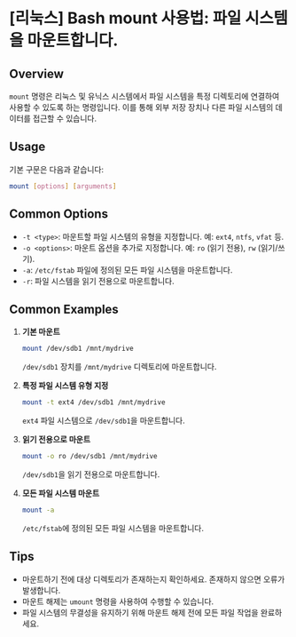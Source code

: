 # [리눅스] Bash mount 사용법: 파일 시스템을 마운트합니다.

## Overview
`mount` 명령은 리눅스 및 유닉스 시스템에서 파일 시스템을 특정 디렉토리에 연결하여 사용할 수 있도록 하는 명령입니다. 이를 통해 외부 저장 장치나 다른 파일 시스템의 데이터를 접근할 수 있습니다.

## Usage
기본 구문은 다음과 같습니다:

```bash
mount [options] [arguments]
```

## Common Options
- `-t <type>`: 마운트할 파일 시스템의 유형을 지정합니다. 예: `ext4`, `ntfs`, `vfat` 등.
- `-o <options>`: 마운트 옵션을 추가로 지정합니다. 예: `ro` (읽기 전용), `rw` (읽기/쓰기).
- `-a`: `/etc/fstab` 파일에 정의된 모든 파일 시스템을 마운트합니다.
- `-r`: 파일 시스템을 읽기 전용으로 마운트합니다.

## Common Examples
1. **기본 마운트**
   ```bash
   mount /dev/sdb1 /mnt/mydrive
   ```
   `/dev/sdb1` 장치를 `/mnt/mydrive` 디렉토리에 마운트합니다.

2. **특정 파일 시스템 유형 지정**
   ```bash
   mount -t ext4 /dev/sdb1 /mnt/mydrive
   ```
   `ext4` 파일 시스템으로 `/dev/sdb1`을 마운트합니다.

3. **읽기 전용으로 마운트**
   ```bash
   mount -o ro /dev/sdb1 /mnt/mydrive
   ```
   `/dev/sdb1`을 읽기 전용으로 마운트합니다.

4. **모든 파일 시스템 마운트**
   ```bash
   mount -a
   ```
   `/etc/fstab`에 정의된 모든 파일 시스템을 마운트합니다.

## Tips
- 마운트하기 전에 대상 디렉토리가 존재하는지 확인하세요. 존재하지 않으면 오류가 발생합니다.
- 마운트 해제는 `umount` 명령을 사용하여 수행할 수 있습니다.
- 파일 시스템의 무결성을 유지하기 위해 마운트 해제 전에 모든 파일 작업을 완료하세요.